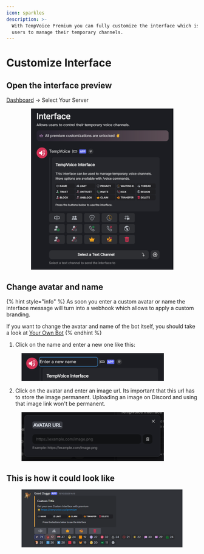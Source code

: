 ```yaml
---
icon: sparkles
description: >-
  With TempVoice Premium you can fully customize the interface which is used by
  users to manage their temporary channels.
---
```


# Customize Interface

## Open the interface preview

[Dashboard](https://tempvoice.xyz/dashboard) -> Select Your Server

<div align="center">

<figure><img src="../.gitbook/assets/image (4) (1).png" alt="" width="375"><figcaption></figcaption></figure>

</div>

## Change avatar and name

{% hint style="info" %}
As soon you enter a custom avatar or name the interface message will turn into a webhook which allows to apply a custom branding.

If you want to change the avatar and name of the bot itself, you should take a look at [Your Own Bot](your-own-bot.md)
{% endhint %}

1. Click on the name and enter a new one like this:

<figure><img src="../.gitbook/assets/image (1) (1) (1).png" alt="" width="375"><figcaption></figcaption></figure>

2. Click on the avatar and enter an image url. Its important that this url has to store the image permanent. Uploading an image on Discord and using that image link won't be permanent.

<figure><img src="../.gitbook/assets/image (2) (1) (1).png" alt="" width="375"><figcaption></figcaption></figure>

## This is how it could look like

<figure><img src="../.gitbook/assets/image (3) (1) (1).png" alt=""><figcaption></figcaption></figure>
